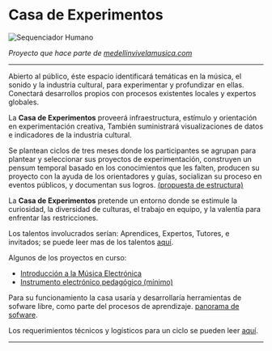 
# Casa de Experimentos

![Sequenciador Humano](https://github.com/son0p/casaDeExperimentos/raw/master/imagenes/mediaSeqHumano.png)

*Proyecto que hace parte de [medellinvivelamusica.com](http://medellinvivelamusica.com)*

----
Abierto al público, éste espacio identificará temáticas en la música, el sonido y la industria cultural, para experimentar y profundizar en ellas.  Conectará desarrollos propios con procesos existentes locales y  expertos globales.

La __Casa de Experimentos__ proveerá infraestructura, estímulo  y orientación en experimentación creativa,  También suministrará visualizaciones de datos e indicadores de la industria cultural.

Se plantean ciclos de tres meses donde los participantes se agrupan para plantear y seleccionar sus proyectos de experimentación, construyen un pensum temporal basado en los conocimientos que les falten, producen su proyecto con la ayuda de los orientadores y guías, socializan su proceso en eventos públicos, y documentan sus logros.  [(propuesta de estructura)](estructura.md)

La __Casa de Experimentos__  pretende un entorno  donde se estimule la curiosidad, la diversidad de culturas, el trabajo en equipo, y la valentía para enfrentar las restricciones.

Los talentos involucrados serían: Aprendices, Expertos, Tutores, e invitados; se puede leer mas de los talentos [aquí](talentos.md).

Algunos de los proyectos en curso:

- [Introducción a la Música Electrónica](https://github.com/electropipe/musicaElectronica)
- [Instrumento electrónico pedagógico (mínimo)](https://github.com/Kaziuz/intrumentoMinimo) 


Para su funcionamiento la casa usaría y desarrollaría herramientas de sofware libre, como parte del procesos de aprendizaje. [panorama de sofware](software.md).

Los requerimientos técnicos y logísticos para un ciclo se pueden leer [aquí](requerimientos.md).


--------------
 
























